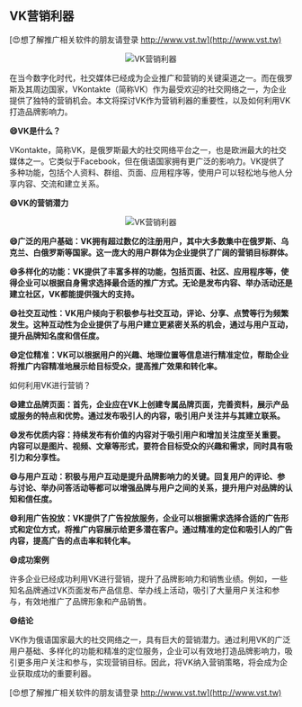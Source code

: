 ## **VK营销利器**

[😍想了解推广相关软件的朋友请登录 http://www.vst.tw](http://www.vst.tw)

 <center><img src="https://vst.tw/MP4/tuiguang/png/5.png" alt="VK营销利器"></center>

在当今数字化时代，社交媒体已经成为企业推广和营销的关键渠道之一。而在俄罗斯及其周边国家，VKontakte（简称VK）作为最受欢迎的社交网络之一，为企业提供了独特的营销机会。本文将探讨VK作为营销利器的重要性，以及如何利用VK打造品牌影响力。

**😄VK是什么？**

VKontakte，简称VK，是俄罗斯最大的社交网络平台之一，也是欧洲最大的社交媒体之一。它类似于Facebook，但在俄语国家拥有更广泛的影响力。VK提供了多种功能，包括个人资料、群组、页面、应用程序等，使用户可以轻松地与他人分享内容、交流和建立关系。

**😄VK的营销潜力**

 <center><img src="https://vst.tw/MP4/tuiguang/png/0.png" alt="VK营销利器"></center>

**😄广泛的用户基础：VK拥有超过数亿的注册用户，其中大多数集中在俄罗斯、乌克兰、白俄罗斯等国家。这一庞大的用户群体为企业提供了广阔的营销目标群体。**

**😄多样化的功能：VK提供了丰富多样的功能，包括页面、社区、应用程序等，使得企业可以根据自身需求选择最合适的推广方式。无论是发布内容、举办活动还是建立社区，VK都能提供强大的支持。**

**😄社交互动性：VK用户倾向于积极参与社交互动，评论、分享、点赞等行为频繁发生。这种互动性为企业提供了与用户建立更紧密关系的机会，通过与用户互动，提升品牌知名度和信任度。**

**😄定位精准：VK可以根据用户的兴趣、地理位置等信息进行精准定位，帮助企业将推广内容精准地展示给目标受众，提高推广效果和转化率。**

如何利用VK进行营销？

**😄建立品牌页面：首先，企业应在VK上创建专属品牌页面，完善资料，展示产品或服务的特点和优势。通过发布吸引人的内容，吸引用户关注并与其建立联系。**

**😄发布优质内容：持续发布有价值的内容对于吸引用户和增加关注度至关重要。内容可以是图片、视频、文章等形式，要符合目标受众的兴趣和需求，同时具有吸引力和分享性。**

**😄与用户互动：积极与用户互动是提升品牌影响力的关键。回复用户的评论、参与讨论、举办问答活动等都可以增强品牌与用户之间的关系，提升用户对品牌的认知和信任度。**

**😄利用广告投放：VK提供了广告投放服务，企业可以根据需求选择合适的广告形式和定位方式，将推广内容展示给更多潜在客户。通过精准的定位和吸引人的广告内容，提高广告的点击率和转化率。**

**😄成功案例**

许多企业已经成功利用VK进行营销，提升了品牌影响力和销售业绩。例如，一些知名品牌通过VK页面发布产品信息、举办线上活动，吸引了大量用户关注和参与，有效地推广了品牌形象和产品销售。

**😄结论**

VK作为俄语国家最大的社交网络之一，具有巨大的营销潜力。通过利用VK的广泛用户基础、多样化的功能和精准的定位服务，企业可以有效地打造品牌影响力，吸引更多用户关注和参与，实现营销目标。因此，将VK纳入营销策略，将会成为企业获取成功的重要利器。

[😍想了解推广相关软件的朋友请登录 http://www.vst.tw](http://www.vst.tw)



